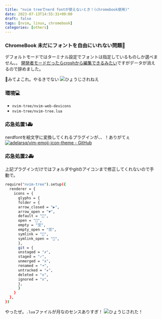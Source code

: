 ```yaml
---
title: "nvim treeでnerd fontが使えないとき！(chromebook使用)"
date: 2023-07-13T14:55:31+09:00
draft: false
tags: [nvim, linux, chromebook]
categories: [others]
---
```


### ChromeBook 未だにフォントを自由にいれない問題🤬
デフォルトモードではターミナル設定でフォントは指定しているものしか選べません。。
[開発者モードだったらcroshから編集できるみたい](https://gist.github.com/aaronhalford/a009bc73498407ae80e2)ですがデータが消えるので辞めました。

🔻みてよこれ。やるきでない
![ひょうじされねえ](https://i.imgur.com/8hYNrXZ.png)

### 環境💻
* `nvim-tree/nvim-web-devicons`
* `nvim-tree/nvim-tree.lua`

### 応急処置1🚑
nerdfontを絵文字に変換してくれるプラグインが、、！ありがてぇ
[![adelarsq/vim-emoji-icon-theme - GitHub](https://gh-card.dev/repos/adelarsq/vim-emoji-icon-theme.png)](https://github.com/adelarsq/vim-emoji-icon-theme)

### 応急処置2🚑
上記プラグインだけではフォルダやgitのアイコンまで修正してくれないので手動で。

```bash
require("nvim-tree").setup({
  renderer = {
    icons = {
      glyphs = {
      folder = {
      arrow_closed = "▶",
      arrow_open = "▼",
      default = "📁",
      open = "📂",
      empty = "🈳",
      empty_open = "🈳",
      symlink = "👣",
      symlink_open = "👣",
      },
      git = {
      unstaged = "✗",
      staged = "✓",
      unmerged = "x",
      renamed = "➜",
      untracked = "★",
      deleted = "x",
      ignored = "x",
      },
      }
    }
  },
})
```
やったぜ。`.lua`ファイルが月なのセンスありすぎ！
![ひょうじされた！](https://i.imgur.com/ngb2QC8.png)

